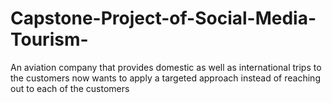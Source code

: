 # Capstone-Project-of-Social-Media-Tourism-
An aviation company that provides domestic as well as international trips to the customers now  wants to apply a targeted approach instead of reaching out to each of the customers
